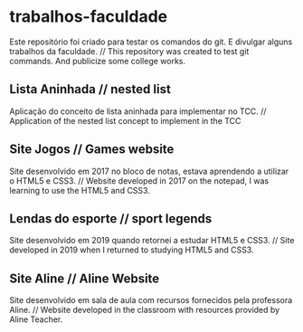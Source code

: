 # trabalhos-faculdade
Este repositório foi criado para testar os comandos do git. E divulgar alguns trabalhos da faculdade. // This repository was created to test git commands. And publicize some college works.
## Lista Aninhada // nested list
Aplicação do conceito de lista aninhada para implementar no TCC. // Application of the nested list concept to implement in the TCC
## Site Jogos // Games website
Site desenvolvido em 2017 no bloco de notas, estava aprendendo a utilizar o
HTML5 e CSS3. // Website developed in 2017 on the notepad, I was learning to use the HTML5 and CSS3.
## Lendas do esporte // sport legends
Site desenvolvido em 2019 quando retornei a estudar HTML5 e CSS3. // Site developed in 2019 when I returned to studying HTML5 and CSS3.
## Site Aline // Aline Website
Site desenvolvido em sala de aula com recursos fornecidos pela professora Aline.
// Website developed in the classroom with resources provided by Aline Teacher.
